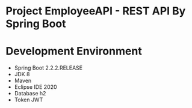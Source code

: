 # Project EmployeeAPI - REST API By Spring Boot 

# Development Environment
- Spring Boot 2.2.2.RELEASE
- JDK 8
- Maven 
- Eclipse IDE 2020
- Database h2
- Token JWT
